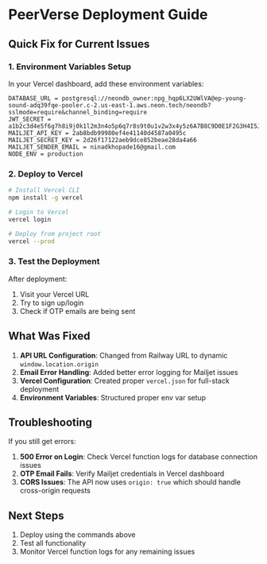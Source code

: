 # PeerVerse Deployment Guide

## Quick Fix for Current Issues

### 1. Environment Variables Setup
In your Vercel dashboard, add these environment variables:

```
DATABASE_URL = postgresql://neondb_owner:npg_hqp6LX2UWlVA@ep-young-sound-adq39fqe-pooler.c-2.us-east-1.aws.neon.tech/neondb?sslmode=require&channel_binding=require
JWT_SECRET = a1b2c3d4e5f6g7h8i9j0k1l2m3n4o5p6q7r8s9t0u1v2w3x4y5z6A7B8C9D0E1F2G3H4I5J6K7L8M9N0
MAILJET_API_KEY = 2ab8bdb99980ef4e41140d4587a0495c
MAILJET_SECRET_KEY = 2d26f17122aeb9dce852beae28da4a66
MAILJET_SENDER_EMAIL = ninadkhopade16@gmail.com
NODE_ENV = production
```

### 2. Deploy to Vercel

```bash
# Install Vercel CLI
npm install -g vercel

# Login to Vercel
vercel login

# Deploy from project root
vercel --prod
```

### 3. Test the Deployment

After deployment:
1. Visit your Vercel URL
2. Try to sign up/login
3. Check if OTP emails are being sent

## What Was Fixed

1. **API URL Configuration**: Changed from Railway URL to dynamic `window.location.origin`
2. **Email Error Handling**: Added better error logging for Mailjet issues
3. **Vercel Configuration**: Created proper `vercel.json` for full-stack deployment
4. **Environment Variables**: Structured proper env var setup

## Troubleshooting

If you still get errors:

1. **500 Error on Login**: Check Vercel function logs for database connection issues
2. **OTP Email Fails**: Verify Mailjet credentials in Vercel dashboard
3. **CORS Issues**: The API now uses `origin: true` which should handle cross-origin requests

## Next Steps

1. Deploy using the commands above
2. Test all functionality
3. Monitor Vercel function logs for any remaining issues